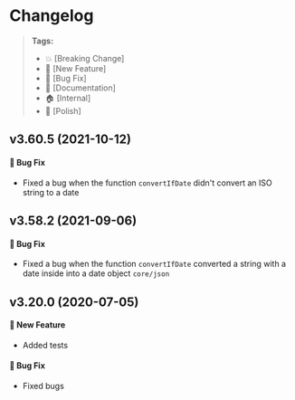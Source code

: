 Changelog
=========

> **Tags:**
> - :boom:       [Breaking Change]
> - :rocket:     [New Feature]
> - :bug:        [Bug Fix]
> - :memo:       [Documentation]
> - :house:      [Internal]
> - :nail_care:  [Polish]

## v3.60.5 (2021-10-12)

#### :bug: Bug Fix

* Fixed a bug when the function `convertIfDate` didn't convert an ISO string to a date

## v3.58.2 (2021-09-06)

#### :bug: Bug Fix

* Fixed a bug when the function `convertIfDate` converted a string with a date inside into a date object `core/json`

## v3.20.0 (2020-07-05)

#### :rocket: New Feature

* Added tests

#### :bug: Bug Fix

* Fixed bugs
